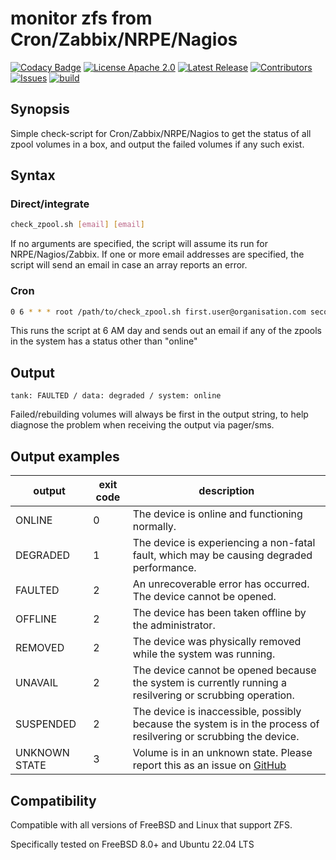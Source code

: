 # monitor zfs from Cron/Zabbix/NRPE/Nagios

[![Codacy Badge](https://app.codacy.com/project/badge/Grade/af682a2e5ff34d13b4fba76798eb37a8)](https://app.codacy.com/gh/Klintrup/check_zpool/dashboard)
[![License Apache 2.0](https://img.shields.io/github/license/Klintrup/check_zpool)](https://github.com/Klintrup/check_zpool/blob/main/LICENSE)
[![Latest Release](https://img.shields.io/github/v/release/Klintrup/check_zpool)](https://github.com/Klintrup/check_zpool/releases)
[![Contributors](https://img.shields.io/github/contributors-anon/Klintrup/check_zpool)](https://github.com/Klintrup/check_zpool/graphs/contributors)
[![Issues](https://img.shields.io/github/issues/Klintrup/check_zpool)](https://github.com/Klintrup/check_zpool/issues)
[![build](https://img.shields.io/github/actions/workflow/status/Klintrup/check_zpool/shellcheck.yml)](https://github.com/Klintrup/check_zpool/actions/workflows/shellcheck.yml)

## Synopsis

Simple check-script for Cron/Zabbix/NRPE/Nagios to get the status of all zpool volumes
in a box, and output the failed volumes if any such exist.

## Syntax

### Direct/integrate

```bash
check_zpool.sh [email] [email]
```

If no arguments are specified, the script will assume its run for NRPE/Nagios/Zabbix.
If one or more email addresses are specified, the script will send an email in case
an array reports an error.

### Cron

```bash
0 6 * * * root /path/to/check_zpool.sh first.user@organisation.com second.user@organisation.com
```

This runs the script at 6 AM day and sends out an email if any of the zpools in the system has a status other than "online"

## Output

`tank: FAULTED / data: degraded / system: online`

Failed/rebuilding volumes will always be first in the output string, to help
diagnose the problem when receiving the output via pager/sms.

## Output examples

| output        | exit code | description                                                                                                               |
| ------------- | --------- | ------------------------------------------------------------------------------------------------------------------------- |
| ONLINE        | 0         | The device is online and functioning normally.                                                                            |
| DEGRADED      | 1         | The device is experiencing a non-fatal fault, which may be causing degraded performance.                                  |
| FAULTED       | 2         | An unrecoverable error has occurred. The device cannot be opened.                                                         |
| OFFLINE       | 2         | The device has been taken offline by the administrator.                                                                   |
| REMOVED       | 2         | The device was physically removed while the system was running.                                                           |
| UNAVAIL       | 2         | The device cannot be opened because the system is currently running a resilvering or scrubbing operation.                 |
| SUSPENDED     | 2         | The device is inaccessible, possibly because the system is in the process of resilvering or scrubbing the device.         |
| UNKNOWN STATE | 3         | Volume is in an unknown state. Please report this as an issue on [GitHub](https://github.com/Klintrup/check_zpool/issues) |

## Compatibility

Compatible with all versions of FreeBSD and Linux that support ZFS.

Specifically tested on FreeBSD 8.0+ and Ubuntu 22.04 LTS
